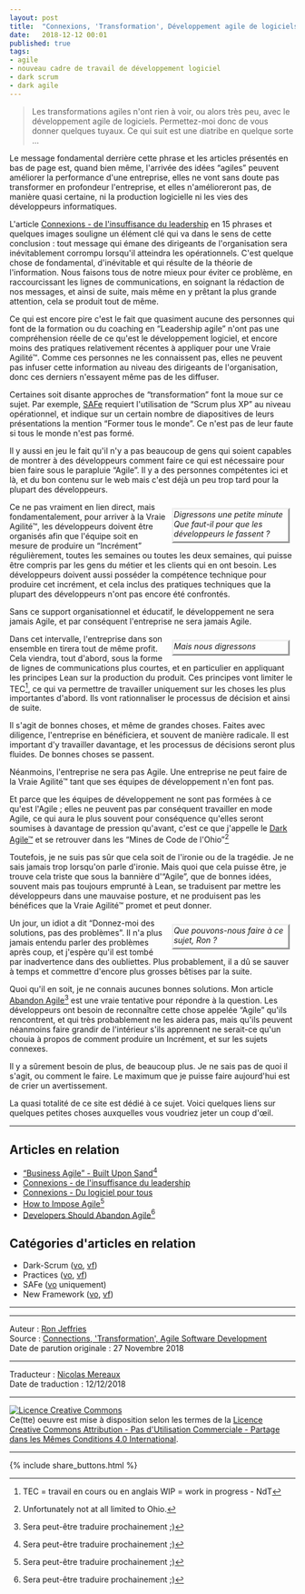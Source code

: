 ```yaml
---
layout: post
title:  "Connexions, 'Transformation', Développement agile de logiciels"
date:   2018-12-12 00:01
published: true
tags:
- agile
- nouveau cadre de travail de développement logiciel
- dark scrum
- dark agile
---
```


> Les transformations agiles n'ont rien à voir, ou alors très peu, avec le développement agile de logiciels. Permettez-moi donc de vous donner quelques tuyaux. Ce qui suit est une diatribe en quelque sorte …

Le message fondamental derrière cette phrase et les articles présentés en bas de page est, quand bien même, l'arrivée des idées “agiles” peuvent améliorer la performance d'une entreprise, elles ne vont sans doute pas transformer en profondeur l'entreprise, et elles n'amélioreront pas, de manière quasi certaine, ni la production logicielle ni les vies des développeurs informatiques.

L'article [Connexions - de l'insuffisance du leadership](http://www.les-traducteurs-agiles.org/2018/12/02/connexions-de-l-insuffisance-du-leadership.html) en 15 phrases et quelques images souligne un élément clé qui va dans le sens de cette conclusion : tout message qui émane des dirigeants de l'organisation sera inévitablement corrompu lorsqu'il atteindra les opérationnels. C'est quelque chose de fondamental, d'inévitable et qui résulte de la théorie de l'information. Nous faisons tous de notre mieux pour éviter ce problème, en raccourcissant les lignes de communications, en soignant la rédaction de nos messages, et ainsi de suite, mais même en y prêtant la plus grande attention, cela se produit tout de même.

Ce qui est encore pire c'est le fait que quasiment aucune des personnes qui font de la formation ou du coaching en “Leadership agile” n'ont pas une compréhension réelle de ce qu'est le développement logiciel, et encore moins des pratiques relativement récentes à appliquer pour une Vraie Agilité™. Comme ces personnes ne les connaissent pas, elles ne peuvent pas infuser cette information au niveau des dirigeants de l'organisation, donc ces derniers n'essayent même pas de les diffuser.

Certaines soit disante approches de “transformation” font la moue sur ce sujet. Par exemple, [SAFe](https://ronjeffries.com/categories/safe/) requiert l'utilisation de “Scrum plus XP” au niveau opérationnel, et indique sur un certain nombre de diapositives de leurs présentations la mention “Former tous le monde”. Ce n'est pas de leur faute si tous le monde n'est pas formé.

Il y aussi en jeu le fait qu'il n'y a pas beaucoup de gens qui soient capables de montrer à des développeurs comment faire ce qui est nécessaire pour bien faire sous le parapluie “Agile”. Il y a des personnes compétentes ici et là, et du bon contenu sur le web mais c'est déjà un peu trop tard pour la plupart des développeurs.

<div align="right" style="float:right; margin:10px; padding-bottom:5px; font-style: italic; width:40%; text-align:left; border-style:outset" >Digressons une petite minute <br/> Que faut-il pour que les développeurs le fassent ? </div>

Ce ne pas vraiment en lien direct, mais fondamentalement, pour arriver à la Vraie Agilité™, les développeurs doivent être organisés afin que l'équipe soit en mesure de produire un “Incrément” régulièrement, toutes les semaines ou toutes les deux semaines, qui puisse être compris par les gens du métier et les clients qui en ont besoin. Les développeurs doivent aussi posséder la compétence technique pour produire cet incrément, et cela inclus des pratiques techniques que la plupart des développeurs n'ont pas encore été confrontés.

Sans ce support organisationnel et éducatif, le développement ne sera jamais Agile, et par conséquent l'entreprise ne sera jamais Agile.

<div align="right" style="float:right; margin:10px; padding-bottom:5px; font-style: italic; width:40%; text-align:left; border-style:outset" >Mais nous digressons</div>

Dans cet intervalle, l'entreprise dans son ensemble en tirera tout de même profit. Cela viendra, tout d'abord, sous la forme de lignes de communications plus courtes, et en particulier en appliquant les principes Lean sur la production du produit. Ces principes vont limiter le TEC[^1], ce qui va permettre de travailler uniquement sur les choses les plus importantes d'abord. Ils vont rationnaliser le processus de décision et ainsi de suite.  

Il s'agit de bonnes choses, et même de grandes choses. Faites avec diligence, l'entreprise en bénéficiera, et souvent de manière radicale. Il est important d'y travailler davantage, et les processus de décisions seront plus fluides. De bonnes choses se passent.

Néanmoins, l'entreprise ne sera pas Agile. Une entreprise ne peut faire de la Vraie Agilité™ tant que ses équipes de développement n'en font pas.

Et parce que les équipes de développement ne sont pas formées à ce qu'est l'Agile ; elles ne peuvent pas par conséquent travailler en mode Agile, ce qui aura le plus souvent pour conséquence qu'elles seront soumises à davantage de pression qu'avant, c'est ce que j'appelle le [Dark Agile™](https://ronjeffries.com/categories/dark-scrum) et se retrouver dans les “Mines de Code de l'Ohio”[^2]

Toutefois, je ne suis pas sûr que cela soit de l'ironie ou de la tragédie. Je ne sais jamais trop lorsqu'on parle d'ironie. Mais quoi que cela puisse être, je trouve cela triste que sous la bannière d'“Agile”, que de bonnes idées, souvent mais pas toujours emprunté à Lean, se traduisent par mettre les développeurs dans une mauvaise posture, et ne produisent pas les bénéfices que la Vraie Agilité™ promet et peut donner.

<div align="right" style="float:right; margin:10px; padding-bottom:5px; font-style: italic; width:40%; text-align:left; border-style:outset" >Que pouvons-nous faire à ce sujet, Ron ?</div>

Un jour, un idiot a dit “Donnez-moi des solutions, pas des problèmes”. Il n'a plus jamais entendu parler des problèmes après coup, et j'espère qu'il est tombé par inadvertence dans des oubliettes. Plus probablement, il a dû se sauver à temps et commettre d'encore plus grosses bêtises par la suite.

Quoi qu'il en soit, je ne connais aucunes bonnes solutions. Mon article [Abandon Agile](https://ronjeffries.com/articles/018-01ff/abandon-1/)[^3] est une vraie tentative pour répondre à la question. Les développeurs ont besoin de reconnaître cette chose appelée “Agile” qu'ils rencontrent, et qui très probablement ne les aidera pas, mais qu'ils peuvent néanmoins faire grandir de l'intérieur s'ils apprennent ne serait-ce qu'un chouia à propos de comment produire un Incrément, et sur les sujets connexes.

Il y a sûrement besoin de plus, de beaucoup plus. Je ne sais pas de quoi il s'agit, ou comment le faire. Le maximum que je puisse faire aujourd'hui est de crier un avertissement.

La quasi totalité de ce site est dédié à ce sujet. Voici quelques liens sur quelques petites choses auxquelles vous voudriez jeter un coup d'œil.

---
## Articles en relation

* [“Business Agile” - Built Upon Sand](https://ronjeffries.com/articles/017-08ff/sand/)[^3]
* [Connexions - de l'insuffisance du leadership](http://www.les-traducteurs-agiles.org/2018/12/02/connexions-de-l-insuffisance-du-leadership.html)
* [Connexions - Du logiciel pour tous](http://www.les-traducteurs-agiles.org/2018/12/09/connexions-du-logiciel-pour-tous.html)
* [How to Impose Agile](https://ronjeffries.com/articles/018-01ff/imposition/)[^3]
* [Developers Should Abandon Agile](https://ronjeffries.com/articles/018-01ff/abandon-1/)[^3]

## Catégories d'articles en relation

* Dark-Scrum ([vo](https://ronjeffries.com/categories/dark-scrum), [vf](http://www.les-traducteurs-agiles.org/traductions_categories/#dark-scrum))
* Practices ([vo](https://ronjeffries.com/categories/practices/), [vf](http://www.les-traducteurs-agiles.org/traductions_categories/#pratique))
* SAFe ([vo](https://ronjeffries.com/categories/safe/) uniquement)
* New Framework ([vo](https://ronjeffries.com/categories/new_framework/), [vf](http://www.les-traducteurs-agiles.org/traductions_categories/#nouveau-cadre-de-travail-de-d%C3%A9veloppement-logiciel))

---


[^1]: TEC = travail en cours ou en anglais WIP = work in progress - NdT
[^2]: Unfortunately not at all limited to Ohio.
[^2]: Malheureusement, ce n'est pas limité uniquement à l'Ohio.
[^3]: Sera peut-être traduire prochainement ;)

---
Auteur : [Ron Jeffries](url_bio)  
Source : [Connections, 'Transformation', Agile Software Development](https://ronjeffries.com/articles/018-01ff/connections-transformation/)  
Date de parution originale : 27 Novembre 2018  

---
Traducteur : [Nicolas Mereaux](http://www.les-traducteurs-agiles.org/traducteurs/)  
Date de traduction : 12/12/2018  

---

<a rel="license" href="http://creativecommons.org/licenses/by-nc-sa/4.0/"><img alt="Licence Creative Commons" style="border-width:0" src="http://i.creativecommons.org/l/by-nc-sa/4.0/88x31.png" /></a><br />Ce(tte) oeuvre est mise à disposition selon les termes de la <a rel="license" href="http://creativecommons.org/licenses/by-nc-sa/4.0/">Licence Creative Commons Attribution - Pas d'Utilisation Commerciale - Partage dans les Mêmes Conditions 4.0 International</a>.

---

{% include share_buttons.html %}
